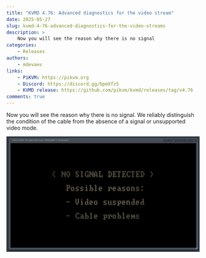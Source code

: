 ```yaml
---
title: "KVMD 4.76: Advanced diagnostics for the video stream"
date: 2025-05-27
slug: kvmd-4-76-advanced-diagnostics-for-the-video-streams
description: >
    Now you will see the reason why there is no signal
categories:
    - Releases
authors:
    - mdevaev
links:
    - PiKVM: https://pikvm.org
    - Discord: https://discord.gg/bpmXfz5
    - KVMD release: https://github.com/pikvm/kvmd/releases/tag/v4.76
comments: true
---
```


Now you will see the reason why there is no signal. We reliably distinguish the condition of the cable from the absence of a signal or unsupported video mode.

<!-- more -->

![Video stream diagnostics](video-stream-diagnostics.webp)